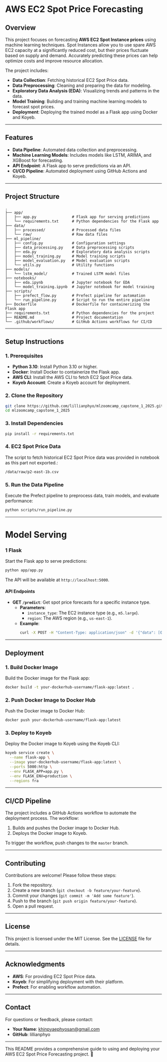 # **AWS EC2 Spot Price Forecasting**

## **Overview**

This project focuses on forecasting **AWS EC2 Spot Instance prices** using machine learning techniques. Spot Instances allow you to use spare AWS EC2 capacity at a significantly reduced cost, but their prices fluctuate based on supply and demand. Accurately predicting these prices can help optimize costs and improve resource allocation.

The project includes:

- **Data Collection**: Fetching historical EC2 Spot Price data.
- **Data Preprocessing**: Cleaning and preparing the data for modeling.
- **Exploratory Data Analysis (EDA)**: Visualizing trends and patterns in the data.
- **Model Training**: Building and training machine learning models to forecast spot prices.
- **Deployment**: Deploying the trained model as a Flask app using Docker and Koyeb.

---

## **Features**

- **Data Pipeline**: Automated data collection and preprocessing.
- **Machine Learning Models**: Includes models like LSTM, ARIMA, and XGBoost for forecasting.
- **API Endpoint**: A Flask app to serve predictions via an API.
- **CI/CD Pipeline**: Automated deployment using GitHub Actions and Koyeb.

---

## **Project Structure**

```
.
├── app/
│   ├── app.py                # Flask app for serving predictions
│   └── requirements.txt      # Python dependencies for the Flask app
├── data/
│   ├── processed/            # Processed data files
│   └── raw/                  # Raw data files
├── ml_pipeline/
│   ├── config.py             # Configuration settings
│   ├── data_processing.py    # Data preprocessing scripts
│   ├── eda.py                # Exploratory data analysis scripts
│   ├── model_training.py     # Model training scripts
│   ├── model_evaluation.py   # Model evaluation scripts
│   └── utils.py              # Utility functions
├── models/
│   └── lstm_model/           # Trained LSTM model files
├── notebooks/
│   ├── eda.ipynb             # Jupyter notebook for EDA
│   └── model_training.ipynb  # Jupyter notebook for model training
├── scripts/
│   ├── prefect_flow.py       # Prefect pipeline for automation
│   └── run_pipeline.py       # Script to run the entire pipeline
├── Dockerfile                # Dockerfile for containerizing the Flask app
├── requirements.txt          # Python dependencies for the project
├── README.md                 # Project documentation
└── .github/workflows/        # GitHub Actions workflows for CI/CD
```

---

## **Setup Instructions**

### **1. Prerequisites**

- **Python 3.10**: Install Python 3.10 or higher.
- **Docker**: Install Docker to containerize the Flask app.
- **AWS CLI**: Install the AWS CLI to fetch EC2 Spot Price data.
- **Koyeb Account**: Create a Koyeb account for deployment.

### **2. Clone the Repository**

```bash
git clone https://github.com/lillianphyo/mlzoomcamp_capstone_1_2025.git
cd mlzoomcamp_capstone_1_2025
```

### **3. Install Dependencies**

```bash
pip install -r requirements.txt
```

### **4. EC2 Spot Price Data**

The script to fetch historical EC2 Spot Price data was provided in notebook as this part not exported.:

```bash
/data/raw/p2-east-1b.csv
```

### **5. Run the Data Pipeline**

Execute the Prefect pipeline to preprocess data, train models, and evaluate performance:

```bash
python scripts/run_pipeline.py
```

---

# **Model Serving**

### 1 Flask

Start the Flask app to serve predictions:

```bash
python app/app.py
```

The API will be available at `http://localhost:5000`.

#### **API Endpoints**

- **GET `/predict`**: Get spot price forecasts for a specific instance type.
  - **Parameters**:
    - `instance_type`: The EC2 instance type (e.g., `m5.large`).
    - `region`: The AWS region (e.g., `us-east-1`).
  - **Example**:
    ```bash
    curl -X POST -H "Content-Type: application/json" -d '{"data": [0.1, 0.2, 0.3, 0.4, 0.5, 0.6, 0.7, 0.8, 0.9, 1.0]}' http://localhost:5000/predict
    ```

---

## **Deployment**

### **1. Build Docker Image**

Build the Docker image for the Flask app:

```bash
docker build -t your-dockerhub-username/flask-app:latest .
```

### **2. Push Docker Image to Docker Hub**

Push the Docker image to Docker Hub:

```bash
docker push your-dockerhub-username/flask-app:latest
```

### **3. Deploy to Koyeb**

Deploy the Docker image to Koyeb using the Koyeb CLI:

```bash
koyeb service create \
  --name flask-app \
  --image your-dockerhub-username/flask-app:latest \
  --ports 5000:http \
  --env FLASK_APP=app.py \
  --env FLASK_ENV=production \
  --regions fra
```

---

## **CI/CD Pipeline**

The project includes a GitHub Actions workflow to automate the deployment process. The workflow:

1. Builds and pushes the Docker image to Docker Hub.
2. Deploys the Docker image to Koyeb.

To trigger the workflow, push changes to the `master` branch.

---

## **Contributing**

Contributions are welcome! Please follow these steps:

1. Fork the repository.
2. Create a new branch (`git checkout -b feature/your-feature`).
3. Commit your changes (`git commit -m 'Add some feature'`).
4. Push to the branch (`git push origin feature/your-feature`).
5. Open a pull request.

---

## **License**

This project is licensed under the MIT License. See the [LICENSE](LICENSE) file for details.

---

## **Acknowledgments**

- **AWS**: For providing EC2 Spot Price data.
- **Koyeb**: For simplifying deployment with their platform.
- **Prefect**: For enabling workflow automation.

---

## **Contact**

For questions or feedback, please contact:

- **Your Name**: khinpyaephyosan@gmail.com
- **GitHub**: lillianphyo

---

This README provides a comprehensive guide to using and deploying your AWS EC2 Spot Price Forecasting project. 🚀
